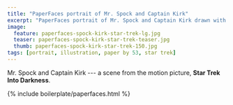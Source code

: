 ```yaml
---
title: "PaperFaces portrait of Mr. Spock and Captain Kirk"
excerpt: "PaperFaces portrait of Mr. Spock and Captain Kirk drawn with Paper by 53 on an iPad."
image: 
  feature: paperfaces-spock-kirk-star-trek-lg.jpg
  teaser: paperfaces-spock-kirk-star-trek-teaser.jpg
  thumb: paperfaces-spock-kirk-star-trek-150.jpg
tags: [portrait, illustration, paper by 53, star trek]
---
```


Mr. Spock and Captain Kirk --- a scene from the motion picture, **Star Trek Into Darkness**.

{% include boilerplate/paperfaces.html %}
